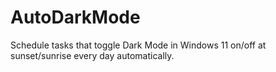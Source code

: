 # AutoDarkMode

Schedule tasks that toggle Dark Mode in Windows 11 on/off at sunset/sunrise every day automatically.
